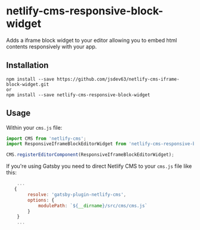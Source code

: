 # netlify-cms-responsive-block-widget

Adds a iframe block widget to your editor allowing you to embed html contents responsively with your app.

## Installation

```
npm install --save https://github.com/jsdev63/netlify-cms-iframe-block-widget.git
or
npm install --save netlify-cms-responsive-block-widget
```

## Usage

Within your `cms.js` file:

```js
import CMS from 'netlify-cms';
import ResponsiveIframeBlockEditorWidget from 'netlify-cms-responsive-block-widget';

CMS.registerEditorComponent(ResponsiveIframeBlockEditorWidget);
```

If you're using Gatsby you need to direct Netlify CMS to your `cms.js` file like this:

```js
    ...
   {
        resolve: 'gatsby-plugin-netlify-cms',
        options: {
            modulePath: `${__dirname}/src/cms/cms.js`
        }
    }
    ...
```
